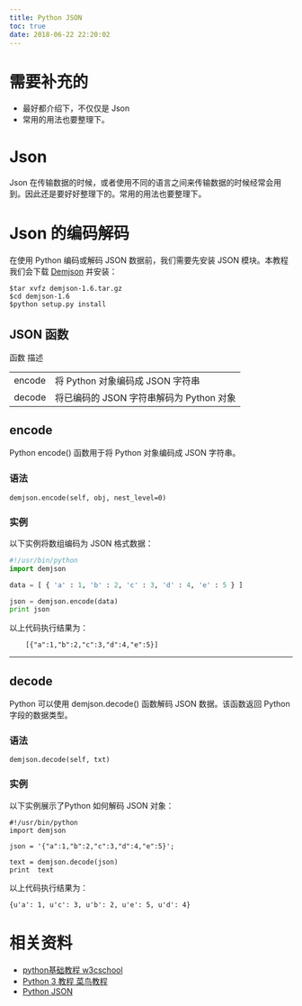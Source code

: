 ```yaml
---
title: Python JSON
toc: true
date: 2018-06-22 22:20:02
---
```



# 需要补充的

- 最好都介绍下，不仅仅是 Json
- 常用的用法也要整理下。

# Json

Json 在传输数据的时候，或者使用不同的语言之间来传输数据的时候经常会用到。因此还是要好好整理下的。常用的用法也要整理下。

# Json 的编码解码

在使用 Python 编码或解码 JSON 数据前，我们需要先安装 JSON 模块。本教程我们会下载 [Demjson](https://deron.meranda.us/python/demjson/) 并安装：

```shell
$tar xvfz demjson-1.6.tar.gz
$cd demjson-1.6
$python setup.py install
```

## JSON 函数


<table class="reference" >
<tbody >
<tr >
函数
描述
</tr>
<tr >

<td >encode
</td>

<td >将 Python 对象编码成 JSON 字符串
</td>
</tr>
<tr >

<td >decode
</td>

<td >将已编码的 JSON 字符串解码为 Python 对象
</td>
</tr>
</tbody>
</table>


## encode
Python encode() 函数用于将 Python 对象编码成 JSON 字符串。
### 语法
    demjson.encode(self, obj, nest_level=0)

### 实例

以下实例将数组编码为 JSON 格式数据：

```python
#!/usr/bin/python
import demjson

data = [ { 'a' : 1, 'b' : 2, 'c' : 3, 'd' : 4, 'e' : 5 } ]

json = demjson.encode(data)
print json
```


以上代码执行结果为：

```text
    [{"a":1,"b":2,"c":3,"d":4,"e":5}]
```






* * *





## decode


Python 可以使用 demjson.decode() 函数解码 JSON 数据。该函数返回 Python 字段的数据类型。


### 语法




    demjson.decode(self, txt)





### 实例


以下实例展示了Python 如何解码 JSON 对象：


    #!/usr/bin/python
    import demjson

    json = '{"a":1,"b":2,"c":3,"d":4,"e":5}';

    text = demjson.decode(json)
    print  text



以上代码执行结果为：


    {u'a': 1, u'c': 3, u'b': 2, u'e': 5, u'd': 4}


# 相关资料

- [python基础教程 w3cschool](https://www.w3cschool.cn/python/)
- [Python 3 教程 菜鸟教程](http://www.runoob.com/python3/python3-tutorial.html)
- [Python JSON](http://www.runoob.com/python/python-json.html)
